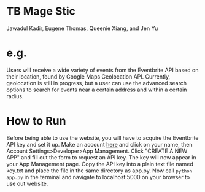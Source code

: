 TB Mage Stic
=====
Jawadul Kadir, Eugene Thomas, Queenie Xiang, and Jen Yu

# e.g.
Users will receive a wide variety of events from the Eventbrite API based on their location, found by Google Maps Geolocation API. Currently, geolocation is still in progress, but a user can use the advanced search options to search for events near a certain address and within a certain radius.

# How to Run

Before being able to use the website, you will have to acquire the Eventbrite API key and set it up. Make an account [here](https://www.eventbrite.com/) and click on your name, then Account Settings>Developer>App Management. Click "CREATE A NEW APP" and fill out the form to request an API key. The key will now appear in your App Management page. Copy the API key into a plain text file named key.txt and place the file in the same directory as app.py. Now call `python app.py` in the terminal and navigate to localhost:5000 on your browser to use out website.
